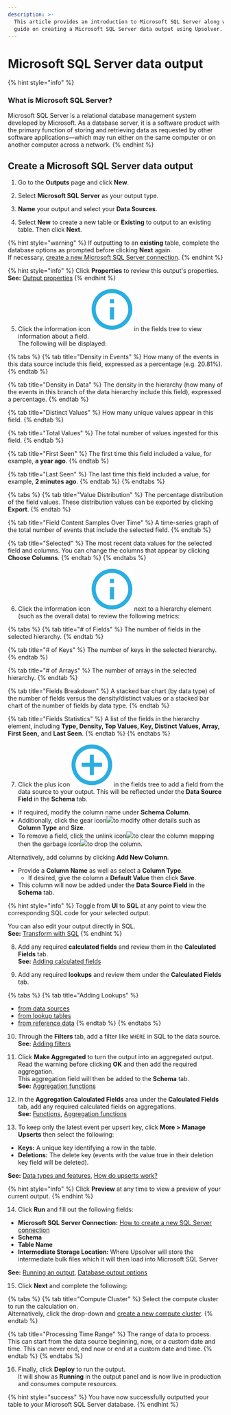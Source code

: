 ```yaml
---
description: >-
  This article provides an introduction to Microsoft SQL Server along with a
  guide on creating a Microsoft SQL Server data output using Upsolver.
---
```


# Microsoft SQL Server data output

{% hint style="info" %}
### What is Microsoft SQL Server?

Microsoft SQL Server is a relational database management system developed by Microsoft. As a database server, it is a software product with the primary function of storing and retrieving data as requested by other software applications—which may run either on the same computer or on another computer across a network.
{% endhint %}

## Create a Microsoft SQL Server data output

1. Go to the **Outputs** page and click **New**.

2. Select **Microsoft SQL Server** as your output type.

3. **Name** your output and select your **Data Sources**.

4. Select **New** to create a new table or **Existing** to output to an existing table. Then click **Next**.

{% hint style="warning" %}
If outputting to an **existing** table, complete the database options as prompted before clicking **Next** again.  
If necessary, [create a new Microsoft SQL Server connection](../../../administration/connections/microsoft-sql-server.md).
{% endhint %}

{% hint style="info" %}
Click **Properties** to review this output's properties.  
**See:** [Output properties](../../data-transformation-ui/creating-an-output/modifying-the-output-properties/)
{% endhint %}

5. Click the information icon![](../../../.gitbook/assets/image%20%283%29.png)in the fields tree to view information about a field.   
The following will be displayed:

{% tabs %}
{% tab title="Density in Events" %}
How many of the events in this data source include this field, expressed as a percentage \(e.g. 20.81%\).
{% endtab %}

{% tab title="Density in Data" %}
The density in the hierarchy \(how many of the events in this branch of the data hierarchy include this field\), expressed a percentage.
{% endtab %}

{% tab title="Distinct Values" %}
How many unique values appear in this field.
{% endtab %}

{% tab title="Total Values" %}
The total number of values ingested for this field.
{% endtab %}

{% tab title="First Seen" %}
The first time this field included a value, for example, **a year ago**.
{% endtab %}

{% tab title="Last Seen" %}
The last time this field included a value, for example, **2 minutes ago**.
{% endtab %}
{% endtabs %}

{% tabs %}
{% tab title="Value Distribution" %}
The percentage distribution of the field values. These distribution values can be exported by clicking **Export**.
{% endtab %}

{% tab title="Field Content Samples Over Time" %}
A time-series graph of the total number of events that include the selected field.
{% endtab %}

{% tab title="Selected" %}
The most recent data values for the selected field and columns. You can change the columns that appear by clicking **Choose Columns**.
{% endtab %}
{% endtabs %}

6. Click the information icon![](../../../.gitbook/assets/image%20%283%29.png)next to a hierarchy element \(such as the overall data\) to review the following metrics:

{% tabs %}
{% tab title="\# of Fields" %}
The number of fields in the selected hierarchy.
{% endtab %}

{% tab title="\# of Keys" %}
The number of keys in the selected hierarchy.
{% endtab %}

{% tab title="\# of Arrays" %}
The number of arrays in the selected hierarchy.
{% endtab %}

{% tab title="Fields Breakdown" %}
A stacked bar chart \(by data type\) of the number of fields versus the density/distinct values or a stacked bar chart of the number of fields by data type.
{% endtab %}

{% tab title="Fields Statistics" %}
A list of the fields in the hierarchy element, including **Type, Density, Top Values, Key, Distinct Values, Array, First Seen,** and **Last Seen**.
{% endtab %}
{% endtabs %}

7. Click the plus icon![](../../../.gitbook/assets/screen-shot-2020-08-13-at-5.06.39-pm.png)in the fields tree to add a field from the data source to your output. This will be reflected under the **Data Source Field** in the **Schema** tab. 

* If required, modify the column name under **Schema Column**.
* Additionally, click the gear icon![](https://gblobscdn.gitbook.com/assets%2F-MAbbZ6XL3iXMHb3pjqP%2F-MEKfij3FS87rhZw-mF4%2F-MEKgKYGs3pZdqcjDFlE%2Fimage.png?alt=media&token=7c14e26d-c24d-4e17-a534-63702ccb86ee)to modify other details such as **Column Type** and **Size**.
* To remove a field, click the unlink icon![](https://gblobscdn.gitbook.com/assets%2F-MAbbZ6XL3iXMHb3pjqP%2F-MEKknVAn4ijxb2OOdz2%2F-MEKlGcy4WH6e7JB9144%2Fimage.png?alt=media&token=97af1f0a-6080-42ef-bf53-0e7fa5a3ddaa)to clear the column mapping then the garbage icon![](https://gblobscdn.gitbook.com/assets%2F-MAbbZ6XL3iXMHb3pjqP%2F-MEKknVAn4ijxb2OOdz2%2F-MEKlQwKUAWXd8D7iCQ9%2Fimage.png?alt=media&token=d53f44e1-a2b0-4e63-9197-c9bfd4c8d30f)to drop the column.

Alternatively, add columns by clicking **Add New Column**. 

* Provide a **Column Name** as well as select a **Column Type**.
  * If desired, give the column a **Default Value** then click **Save**.
* This column will now be added under the **Data Source Field** in the **Schema** tab.

{% hint style="info" %}
Toggle from **UI** to **SQL** at any point to view the corresponding SQL code for your selected output.

You can also edit your output directly in SQL.  
**See:** [Transform with SQL](../../data-transformation-ui/creating-an-output/modifying-the-output-in-sql/)
{% endhint %}

8. Add any required **calculated fields** and review them in the **Calculated Fields** tab.  
 **See:** [Adding calculated fields](../../data-transformation-ui/creating-an-output/adding-calculated-fields.md)

9. Add any required **lookups** and review them under the **Calculated Fields** tab. 

{% tabs %}
{% tab title="Adding Lookups" %}
* [from data sources](../../data-transformation-ui/creating-an-output/add-lookups/adding-lookups-from-data-sources.md)
* [from lookup tables](../../data-transformation-ui/creating-an-output/add-lookups/adding-lookups-from-lookup-tables.md)
* [from reference data](../../data-transformation-ui/creating-an-output/add-lookups/adding-lookups-from-reference-data.md)
{% endtab %}
{% endtabs %}

10. Through the **Filters** tab, add a filter like `WHERE` in SQL to the data source.  
**See:** [Adding filters](../../data-transformation-ui/creating-an-output/adding-filters.md)

11. Click **Make Aggregated** to turn the output into an aggregated output.   
Read the warning before clicking **OK** and then add the required aggregation.   
This aggregation field will then be added to the **Schema** tab.   
**See:** [Aggregation functions](../../../getting-started/glossary/language-guide/functions/aggregation-functions.md)

12. In the **Aggregation Calculated Fields** area under the **Calculated Fields** tab, add any required calculated fields on aggregations.   
**See:** [Functions](../../../getting-started/glossary/language-guide/functions/), [Aggregation functions](../../../getting-started/glossary/language-guide/functions/aggregation-functions.md)

13. To keep only the latest event per upsert key, click **More &gt; Manage Upserts** then select the following:

* **Keys:** A unique key identifying a row in the table.
* **Deletions:** The delete key \(events with the value true in their deletion key field will be deleted\).

**See:** [Data types and features](../../../getting-started/glossary/data-types-and-features.md), [How do upserts work?](../../../getting-started/tutorials-and-faq/faq.md#how-do-upserts-work)

{% hint style="info" %}
Click **Preview** at any time to view a preview of your current output.
{% endhint %}

14. Click **Run** and fill out the following fields:

* **Microsoft SQL Server Connection:** [How to create a new SQL Server connection](../../../administration/connections/microsoft-sql-server.md)
* **Schema**
* **Table Name**
* **Intermediate Storage Location:** Where Upsolver will store the intermediate bulk files which it will then load into Microsoft SQL Server

**See:** [Running an output](../../data-transformation-ui/running-an-output.md), [Database output options]()

15. Click **Next** and complete the following:

{% tabs %}
{% tab title="Compute Cluster" %}
Select the compute cluster to run the calculation on.  
Alternatively, click the drop-down and [create a new compute cluster](../../../administration/managing-clusters/#adding-a-compute-cluster).
{% endtab %}

{% tab title="Processing Time Range" %}
The range of data to process.   
This can start from the data source beginning, now, or a custom date and time. This can never end, end now or end at a custom date and time.
{% endtab %}
{% endtabs %}

16. Finally, click **Deploy** to run the output.   
 It will show as **Running** in the output panel and is now live in production and consumes compute resources.

{% hint style="success" %}
You have now successfully outputted your table to your Microsoft SQL Server database.
{% endhint %}

